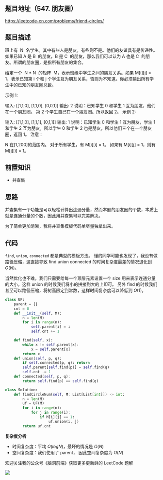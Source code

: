 ## 题目地址（547. 朋友圈）

https://leetcode-cn.com/problems/friend-circles/

## 题目描述

班上有  N  名学生。其中有些人是朋友，有些则不是。他们的友谊具有是传递性。如果已知 A 是 B  的朋友，B 是 C  的朋友，那么我们可以认为 A 也是 C  的朋友。所谓的朋友圈，是指所有朋友的集合。

给定一个  N \* N  的矩阵  M，表示班级中学生之间的朋友关系。如果 M[i][j] = 1，表示已知第 i 个和 j 个学生互为朋友关系，否则为不知道。你必须输出所有学生中的已知的朋友圈总数。

示例 1:

输入:
[[1,1,0],
[1,1,0],
[0,0,1]]
输出: 2
说明：已知学生 0 和学生 1 互为朋友，他们在一个朋友圈。
第 2 个学生自己在一个朋友圈。所以返回 2。
示例 2:

输入:
[[1,1,0],
[1,1,1],
[0,1,1]]
输出: 1
说明：已知学生 0 和学生 1 互为朋友，学生 1 和学生 2 互为朋友，所以学生 0 和学生 2 也是朋友，所以他们三个在一个朋友圈，返回 1。
注意：

N 在[1,200]的范围内。
对于所有学生，有 M[i][i] = 1。
如果有 M[i][j] = 1，则有 M[j][i] = 1。

## 前置知识

- 并查集

## 思路

并查集有一个功能是可以轻松计算出连通分量，然而本题的朋友圈的个数，本质上就是连通分量的个数，因此用并查集可以完美解决。

为了简单更加清晰，我将并查集模板代码单尽量独拿出来。

## 代码

`find`, `union`, `connected` 都是典型的模板方法。 懂的同学可能也发现了，我没有做路径压缩，这直接导致 find union connected 的时间复杂度最差的情况退化到 $O(N)$。

当然优化也不难，我们只需要给每一个顶层元素设置一个 size 用来表示连通分量的大小，这样 union 的时候我们将小的拼接到大的上即可。 另外 find 的时候我们甚至可以路径压缩，将树高限定到常数，这样时间复杂度可以降低到 $O(1)$。

```python
class UF:
    parent = {}
    cnt = 0
    def __init__(self, M):
        n = len(M)
        for i in range(n):
            self.parent[i] = i
            self.cnt += 1

    def find(self, x):
        while x != self.parent[x]:
            x = self.parent[x]
        return x
    def union(self, p, q):
        if self.connected(p, q): return
        self.parent[self.find(p)] = self.find(q)
        self.cnt -= 1
    def connected(self, p, q):
        return self.find(p) == self.find(q)

class Solution:
    def findCircleNum(self, M: List[List[int]]) -> int:
        n = len(M)
        uf = UF(M)
        for i in range(n):
            for j in range(i):
                if M[i][j] == 1:
                    uf.union(i, j)
        return uf.cnt

```

**复杂度分析**

- 时间复杂度：平均 $O(logN)$，最坏的情况是 $O(N)$
- 空间复杂度：我们使用了 parent， 因此空间复杂度为 $O(N)$

欢迎关注我的公众号《脑洞前端》获取更多更新鲜的 LeetCode 题解

![](https://tva1.sinaimg.cn/large/007S8ZIlly1ghlu4wfjp9j31bi0hcq5s.jpg)
